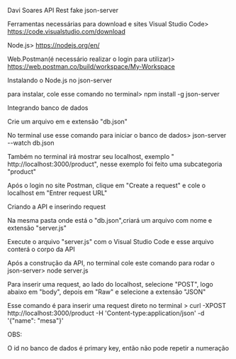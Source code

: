 Davi Soares
API Rest fake json-server

Ferramentas necessárias para download e sites
Visual Studio Code> https://code.visualstudio.com/download

Node.js> https://nodejs.org/en/ 

Web.Postman(é necessário realizar o login para utilizar)> https://web.postman.co/build/workspace/My-Workspace

Instalando o Node.js no json-server

para instalar, cole esse comando no terminal>  npm install -g json-server


Integrando banco de dados

Crie um arquivo em e extensão "db.json"

No terminal use esse comando para iniciar o banco de dados> json-server --watch db.json

Também no terminal irá mostrar seu localhost, exemplo " http://localhost:3000/product", nesse exemplo foi feito uma subcategoria "product"

Após o login no site Postman, clique em "Create a request" e cole o localhost em "Entrer request URL"



Criando a API e inserindo request

Na mesma pasta onde está o "db.json",criará um arquivo com nome e extensão "server.js"

Execute o arquivo "server.js" com o Visual Studio Code e esse arquivo conterá o corpo da API

Após a construção da API, no terminal cole este comando para rodar o json-server> node server.js 

Para inserir uma request, ao lado do localhost, selecione "POST", logo abaixo em "body", depois em "Raw" e selecione a extensão "JSON"


Esse comando é para inserir uma request direto no terminal > curl -XPOST http://localhost:3000/product -H 'Content-type:application/json' -d '{"name": "mesa"}'


OBS:

O id no banco de dados é primary key, então não pode repetir a numeração














